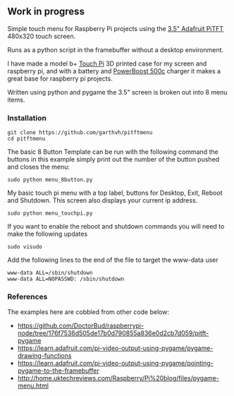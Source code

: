 ## Work in progress

Simple touch menu for Raspberry Pi projects using the [3.5" Adafruit PiTFT](http://www.adafruit.com/products/2097) 480x320 touch screen.

Runs as a python script in the framebuffer without a desktop environment.

I have made a model b+ [Touch Pi](https://learn.adafruit.com/touch-pi-portable-raspberry-pi) 3D printed case for my screen and raspberry pi, and with a battery and [PowerBoost 500c](https://www.adafruit.com/product/1944) charger it makes a great base for raspberry pi projects.

Written using python and pygame the 3.5" screen is broken out into 8  menu items.

### Installation

    git clone https://github.com/garthvh/pitftmenu
    cd pitftmenu

The basic 8 Button Template can be run with the following command the buttons in this example simply print out the number of the button pushed and closes the menu:

    sudo python menu_8button.py

My basic touch pi menu with a top label, buttons for Desktop, Exit, Reboot and Shutdown.  This screen also displays your current ip address.

    sudo python menu_touchpi.py

If you want to enable the reboot and shutdown commands you will need to make the following updates

    sudo visudo

Add the following lines to the end of the file to target the www-data user

    www-data ALL=/sbin/shutdown
    www-data ALL=NOPASSWD: /sbin/shutdown

### References

The examples here are cobbled from other code below:

- https://github.com/DoctorBud/raspberrypi-node/tree/176f7536d505de17b0d790855a836e0d2cb7d059/pitft-pygame
- https://learn.adafruit.com/pi-video-output-using-pygame/pygame-drawing-functions
- https://learn.adafruit.com/pi-video-output-using-pygame/pointing-pygame-to-the-framebuffer
- http://home.uktechreviews.com/Raspberry/Pi%20blog/files/pygame-menu.html
